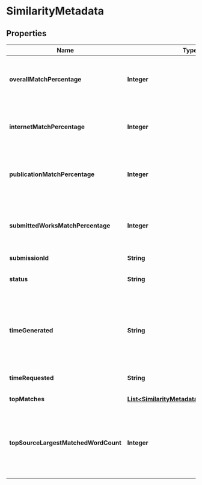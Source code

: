 

# SimilarityMetadata


## Properties

Name | Type | Description | Notes
------------ | ------------- | ------------- | -------------
**overallMatchPercentage** | **Integer** | Represents the percentage match against all sources | 
**internetMatchPercentage** | **Integer** | Represents the percentage match against internet |  [optional]
**publicationMatchPercentage** | **Integer** | Represents the percentage match against all publications |  [optional]
**submittedWorksMatchPercentage** | **Integer** | Represents the percentage match against all submitted works |  [optional]
**submissionId** | **String** |  | 
**status** | **String** | possible values PENDING, COMPLETE | 
**timeGenerated** | **String** | Time the report finished generating.  If not set the report has not finished generating | 
**timeRequested** | **String** | Time the report was requested | 
**topMatches** | [**List&lt;SimilarityMetadataAllOfTopMatches&gt;**](SimilarityMetadataAllOfTopMatches.md) | Top matches | 
**topSourceLargestMatchedWordCount** | **Integer** | Largest individual matched word count, 0 if there isn&#39;t a match to this submission. | 



